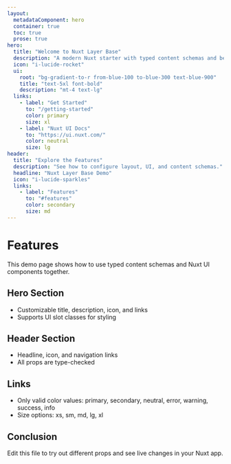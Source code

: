 ```yaml
---
layout:
  metadataComponent: hero
  container: true
  toc: true
  prose: true
hero:
  title: "Welcome to Nuxt Layer Base"
  description: "A modern Nuxt starter with typed content schemas and beautiful UI."
  icon: "i-lucide-rocket"
  ui:
    root: "bg-gradient-to-r from-blue-100 to-blue-300 text-blue-900"
    title: "text-5xl font-bold"
    description: "mt-4 text-lg"
  links:
    - label: "Get Started"
      to: "/getting-started"
      color: primary
      size: xl
    - label: "Nuxt UI Docs"
      to: "https://ui.nuxt.com/"
      color: neutral
      size: lg
header:
  title: "Explore the Features"
  description: "See how to configure layout, UI, and content schemas."
  headline: "Nuxt Layer Base Demo"
  icon: "i-lucide-sparkles"
  links:
    - label: "Features"
      to: "#features"
      color: secondary
      size: md
---
```


# Features

This demo page shows how to use typed content schemas and Nuxt UI components together.

## Hero Section

- Customizable title, description, icon, and links
- Supports UI slot classes for styling

## Header Section

- Headline, icon, and navigation links
- All props are type-checked

## Links

- Only valid color values: primary, secondary, neutral, error, warning, success, info
- Size options: xs, sm, md, lg, xl

## Conclusion

Edit this file to try out different props and see live changes in your Nuxt app.
